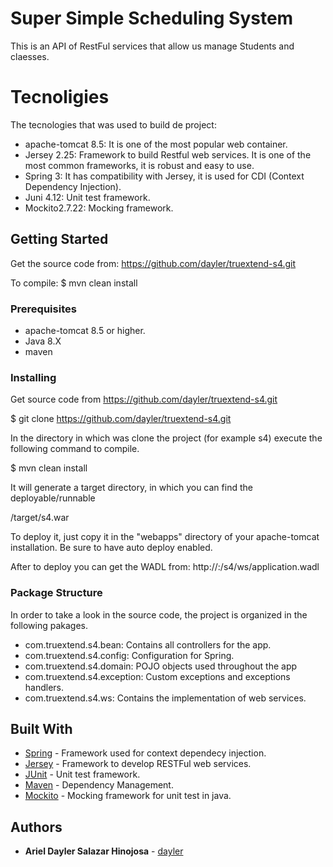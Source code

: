 # Super Simple Scheduling System

This is an API of RestFul services that allow us manage Students and claesses. 

# Tecnoligies

The tecnologies that was used to build de project:
* apache-tomcat 8.5: It is one of the most popular web container.
* Jersey 2.25: Framework to build Restful web services. It is one of the most common frameworks, it is robust and easy to use.
* Spring 3: It has compatibility with Jersey, it is used for CDI (Context Dependency Injection).
* Juni 4.12: Unit test framework. 
* Mockito2.7.22: Mocking framework.

## Getting Started

Get the source code from: https://github.com/dayler/truextend-s4.git 

To compile: $ mvn clean install

### Prerequisites

* apache-tomcat 8.5 or higher.
* Java 8.X
* maven

### Installing

Get source code from https://github.com/dayler/truextend-s4.git 

$ git clone https://github.com/dayler/truextend-s4.git 

In the directory in which was clone the project (for example s4) execute the following command to compile.

$ mvn clean install

It will generate a target directory, in which you can find the deployable/runnable

<s4 root>/target/s4.war

To deploy it, just copy it in the "webapps" directory of your apache-tomcat installation. Be sure to have auto deploy enabled.

After to deploy you can get the WADL from: http://<IP>:<Port>/s4/ws/application.wadl

### Package Structure

In order to take a look in the source code, the project is organized in the following pakages.

* com.truextend.s4.bean: Contains all controllers for the app.
* com.truextend.s4.config: Configuration for Spring.
* com.truextend.s4.domain: POJO objects used throughout the app
* com.truextend.s4.exception: Custom exceptions and exceptions handlers.
* com.truextend.s4.ws: Contains the implementation of web services.

## Built With

* [Spring](https://spring.io) - Framework used for context dependecy injection.
* [Jersey](https://jersey.github.io) - Framework to develop RESTFul web services.
* [JUnit](http://junit.org/junit4/) - Unit test framework.
* [Maven](https://maven.apache.org/) - Dependency Management.
* [Mockito](http://site.mockito.org/) - Mocking framework for unit test in java.

## Authors

* **Ariel Dayler Salazar Hinojosa** - [dayler](https://github.com/dayler)
